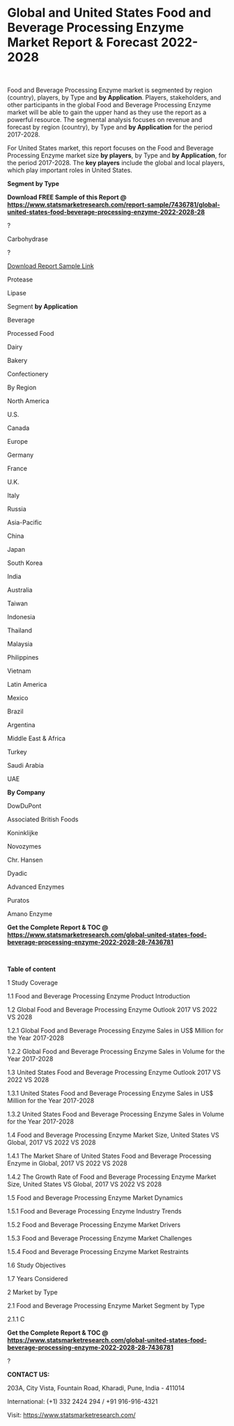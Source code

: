 <h1>Global and United States Food and Beverage Processing Enzyme Market Report & Forecast 2022-2028</h1><br/><p>Food and Beverage Processing Enzyme market is segmented by region (country), players, by Type and <strong>by Application</strong>. Players, stakeholders, and other participants in the global Food and Beverage Processing Enzyme market will be able to gain the upper hand as they use the report as a powerful resource. The segmental analysis focuses on revenue and forecast by region (country), by Type and <strong>by Application</strong> for the period 2017-2028.</p>
 
 
 
 <p>For United States market, this report focuses on the Food and Beverage Processing Enzyme market size <strong>by players</strong>, by Type and <strong>by Application</strong>, for the period 2017-2028. The <strong>key players</strong> include the global and local players, which play important roles in United States.</p>
 
 
 
 <p><strong>Segment by Type</strong></p>
 
 
 
 <div><b>Download FREE Sample of this Report @ <a href="https://www.statsmarketresearch.com/download-free-sample/7436781/global-united-states-food-beverage-processing-enzyme-2022-2028-28">https://www.statsmarketresearch.com/report-sample/7436781/global-united-states-food-beverage-processing-enzyme-2022-2028-28</a></b></div>
 
 
 
 <p>? </p>
 
 
 
 <p>Carbohydrase</p>
 
 
 
 <p>? </p>
 
 
 
 <p><a href="https://www.statsmarketresearch.com/download-free-sample/7436781/global-united-states-food-beverage-processing-enzyme-2022-2028-28">Download Report Sample Link</a></p>
 
 
 
 <p>Protease</p>
 
 
 
 <p>Lipase</p>
 
 
 
 <p>Segment <strong>by Application</strong></p>
 
 
 
 <p>Beverage</p>
 
 
 
 <p>Processed Food</p>
 
 
 
 <p>Dairy</p>
 
 
 
 <p>Bakery</p>
 
 
 
 <p>Confectionery</p>
 
 
 
 <p>By Region</p>
 
 
 
 <p>North America</p>
 
 
 
 <p>U.S.</p>
 
 
 
 <p>Canada</p>
 
 
 
 <p>Europe</p>
 
 
 
 <p>Germany</p>
 
 
 
 <p>France</p>
 
 
 
 <p>U.K.</p>
 
 
 
 <p>Italy</p>
 
 
 
 <p>Russia</p>
 
 
 
 <p>Asia-Pacific</p>
 
 
 
 <p>China</p>
 
 
 
 <p>Japan</p>
 
 
 
 <p>South Korea</p>
 
 
 
 <p>India</p>
 
 
 
 <p>Australia</p>
 
 
 
 <p>Taiwan</p>
 
 
 
 <p>Indonesia</p>
 
 
 
 <p>Thailand</p>
 
 
 
 <p>Malaysia</p>
 
 
 
 <p>Philippines</p>
 
 
 
 <p>Vietnam</p>
 
 
 
 <p>Latin America</p>
 
 
 
 <p>Mexico</p>
 
 
 
 <p>Brazil</p>
 
 
 
 <p>Argentina</p>
 
 
 
 <p>Middle East & Africa</p>
 
 
 
 <p>Turkey</p>
 
 
 
 <p>Saudi Arabia</p>
 
 
 
 <p>UAE</p>
 
 
 
 <p><strong>By Company</strong></p>
 
 
 
 <p>DowDuPont</p>
 
 
 
 <p>Associated British Foods</p>
 
 
 
 <p>Koninklijke</p>
 
 
 
 <p>Novozymes</p>
 
 
 
 <p>Chr. Hansen</p>
 
 
 
 <p>Dyadic</p>
 
 
 
 <p>Advanced Enzymes</p>
 
 
 
 <p>Puratos</p>
 
 
 
 <p>Amano Enzyme</p>
 
 
 
 <div><b>Get the Complete Report & TOC @ <a href="https://www.statsmarketresearch.com/global-united-states-food-beverage-processing-enzyme-2022-2028-28-7436781">https://www.statsmarketresearch.com/global-united-states-food-beverage-processing-enzyme-2022-2028-28-7436781</a></b></div>
 
 
 
 <p><br />
 
 <b>Table of content</b></p>
 
 
 
 <p>1 Study Coverage<br />
 
 1.1 Food and Beverage Processing Enzyme Product Introduction<br />
 
 1.2 Global Food and Beverage Processing Enzyme Outlook 2017 VS 2022 VS 2028<br />
 
 1.2.1 Global Food and Beverage Processing Enzyme Sales in US$ Million for the Year 2017-2028<br />
 
 1.2.2 Global Food and Beverage Processing Enzyme Sales in Volume for the Year 2017-2028<br />
 
 1.3 United States Food and Beverage Processing Enzyme Outlook 2017 VS 2022 VS 2028<br />
 
 1.3.1 United States Food and Beverage Processing Enzyme Sales in US$ Million for the Year 2017-2028<br />
 
 1.3.2 United States Food and Beverage Processing Enzyme Sales in Volume for the Year 2017-2028<br />
 
 1.4 Food and Beverage Processing Enzyme Market Size, United States VS Global, 2017 VS 2022 VS 2028<br />
 
 1.4.1 The Market Share of United States Food and Beverage Processing Enzyme in Global, 2017 VS 2022 VS 2028<br />
 
 1.4.2 The Growth Rate of Food and Beverage Processing Enzyme Market Size, United States VS Global, 2017 VS 2022 VS 2028<br />
 
 1.5 Food and Beverage Processing Enzyme Market Dynamics<br />
 
 1.5.1 Food and Beverage Processing Enzyme Industry Trends<br />
 
 1.5.2 Food and Beverage Processing Enzyme Market Drivers<br />
 
 1.5.3 Food and Beverage Processing Enzyme Market Challenges<br />
 
 1.5.4 Food and Beverage Processing Enzyme Market Restraints<br />
 
 1.6 Study Objectives<br />
 
 1.7 Years Considered<br />
 
 2 Market by Type<br />
 
 2.1 Food and Beverage Processing Enzyme Market Segment by Type<br />
 
 2.1.1 C</p>
 
 
 
 <div><b>Get the Complete Report & TOC @ <a href="https://www.statsmarketresearch.com/global-united-states-food-beverage-processing-enzyme-2022-2028-28-7436781">https://www.statsmarketresearch.com/global-united-states-food-beverage-processing-enzyme-2022-2028-28-7436781</a></b></div>
 
 
 
 <p>? </p>
 
 
 
 <p><b>CONTACT US:</b><br />
 
 203A, City Vista, Fountain Road, Kharadi, Pune, India - 411014<br />
 
 International: (+1) 332 2424 294 / +91 916-916-4321<br />
 
 Visit: <a href="https://www.statsmarketresearch.com/">https://www.statsmarketresearch.com/</a></p>